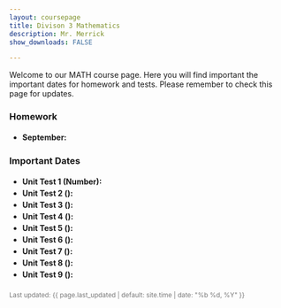 ```yaml
---
layout: coursepage
title: Divison 3 Mathematics
description: Mr. Merrick 
show_downloads: FALSE

---
```


<!--- ### MATH 20-1 SECTION  ### --->
Welcome to our MATH course page. Here you will find important the important dates for homework and tests. Please remember to check this page for updates. 

<!--- To access the schoology page use this code: HRGC-TB6H-K38HK. ---> 

### Homework
* **September:** 

  
### Important Dates 
* **Unit Test 1 (Number):** 
* **Unit Test 2 ():** 
* **Unit Test 3 ():** 
* **Unit Test 4 ():** 
* **Unit Test 5 ():** 
* **Unit Test 6 ():** 
* **Unit Test 7 ():** 
* **Unit Test 8 ():** 
* **Unit Test 9 ():** 


<!-- Footer -->
<p style="color:#777;margin-top:1.25rem">
  <small>Last updated: {{ page.last_updated | default: site.time | date: "%b %d, %Y" }}</small>
</p>

<style>
  /* Light polish without touching your site-wide styles */
  h1,h2 { scroll-margin-top: 80px; }
  .card:hover { box-shadow: 0 4px 16px rgba(0,0,0,.06); border-color:#ddd; }
  ul { line-height: 1.5; }
</style>
